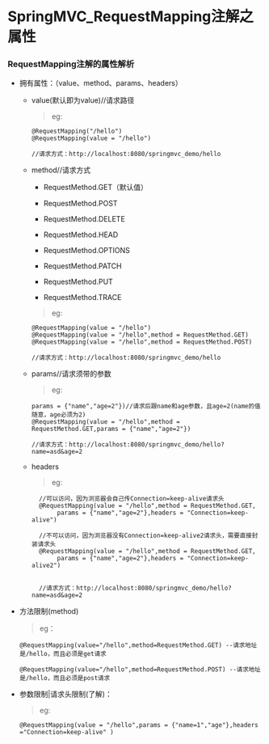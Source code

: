 # SpringMVC_RequestMapping注解之属性

### RequestMapping注解的属性解析

* 拥有属性：（value、method、params、headers）

    * value(默认即为value)//请求路径
    
      >eg:
      
          @RequestMapping("/hello")
          @RequestMapping(value = "/hello")
          
          //请求方式：http://localhost:8080/springmvc_demo/hello

    * method//请求方式
    
         * RequestMethod.GET（默认值）
         
         * RequestMethod.POST
         
         * RequestMethod.DELETE
         
         * RequestMethod.HEAD
         
         * RequestMethod.OPTIONS
         
         * RequestMethod.PATCH
         
         * RequestMethod.PUT
         
         * RequestMethod.TRACE
      
      >eg:
      
          @RequestMapping(value = "/hello")
          @RequestMapping(value = "/hello",method = RequestMethod.GET)
          @RequestMapping(value = "/hello",method = RequestMethod.POST)
          
          //请求方式：http://localhost:8080/springmvc_demo/hello

    * params//请求须带的参数
    
      >eg:
      
          params = {"name","age=2"})//请求后跟name和age参数，且age=2(name的值随意，age必须为2)
          @RequestMapping(value = "/hello",method = RequestMethod.GET,params = {"name","age=2"})
          
          //请求方式：http://localhost:8080/springmvc_demo/hello?name=asd&age=2

    * headers
    
      >eg:
      
            //可以访问，因为浏览器会自己传Connection=keep-alive请求头
            @RequestMapping(value = "/hello",method = RequestMethod.GET,
                 params = {"name","age=2"},headers = "Connection=keep-alive")
            
            //不可以访问，因为浏览器没有Connection=keep-alive2请求头，需要直接封装请求头
            @RequestMapping(value = "/hello",method = RequestMethod.GET,
                 params = {"name","age=2"},headers = "Connection=keep-alive2")
            
            
            //请求方式：http://localhost:8080/springmvc_demo/hello?name=asd&age=2

* 方法限制(method)

  >eg：

      @RequestMapping(value="/hello",method=RequestMethod.GET) --请求地址是/hello，而且必须是get请求

      @RequestMapping(value="/hello",method=RequestMethod.POST) --请求地址是/hello，而且必须是post请求

* 参数限制|请求头限制(了解)：

  >eg:
  
      @RequestMapping(value = "/hello",params = {"name=1","age"},headers ="Connection=keep-alive" )




















